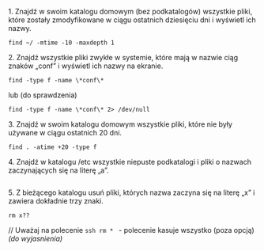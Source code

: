1\. Znajdź w swoim katalogu domowym (bez podkatalogów) wszystkie pliki, które zostały zmodyfikowane w ciągu ostatnich dziesięciu dni i wyświetl ich nazwy.

```ssh
find ~/ -mtime -10 -maxdepth 1
```

2\. Znajdź wszystkie pliki zwykłe w systemie, które mają w nazwie ciąg znaków „conf” i wyświetl ich nazwy na ekranie.

```ssh
find -type f -name \*conf\*
```
lub (do sprawdzenia)

```ssh
find -type f -name \*conf\* 2> /dev/null
```

3\. Znajdź w swoim katalogu domowym wszystkie pliki, które nie były używane w ciągu ostatnich 20 dni.

```ssh
find . -atime +20 -type f
```

4\. Znajdź w katalogu /etc wszystkie niepuste podkatalogi i pliki o nazwach zaczynających się na literę „a”.

```ssh

```

5\. Z bieżącego katalogu usuń pliki, których nazwa zaczyna się na literę „x” i zawiera dokładnie trzy znaki.

```ssh
rm x??
```

// Uważaj na polecenie ```ssh rm * ``` - polecenie kasuje wszystko (poza opcją) *(do wyjasnienia)*
